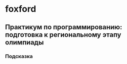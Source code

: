 # foxford
## Практикум по программированию: подготовка к региональному этапу олимпиады ##
### Подсказка ###
